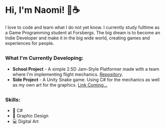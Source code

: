 # Hi, I'm Naomi! 💬☕ 
I love to code and learn what I do not yet know. I currently study fulltime as a Game Programming student at Forsbergs. The big dream is to become an Indie Developer and make it in the big wide world, creating games and experiences for people. 
##
### What I'm Currently Developing:
* **School Project** - A simple 2.5D Jam-Style Platformer made with a team where I'm implementing flight mechanics. [Repository](https://github.com/forsbergsskola-se/gp21-22-0126-unity-game-mechanics-team-5-1).
* **Side Project** - A Unity Snake game. Using C# for the mechanics as well as my own art for the graphics. [Link Coming...]()

##
### Skills:
* 👾 C#
* 🌟 Graphic Design
* 💻 Digital Art
